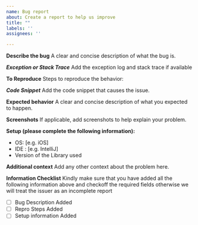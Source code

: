 ```yaml
---
name: Bug report
about: Create a report to help us improve
title: ""
labels: ''
assignees: ''

---
```


**Describe the bug**
A clear and concise description of what the bug is.

***Exception or Stack Trace***
Add the exception log and stack trace if available

**To Reproduce**
Steps to reproduce the behavior:

***Code Snippet***
Add the code snippet that causes the issue.

**Expected behavior**
A clear and concise description of what you expected to happen.

**Screenshots**
If applicable, add screenshots to help explain your problem.

**Setup (please complete the following information):**

- OS: [e.g. iOS]
- IDE : [e.g. IntelliJ]
- Version of the Library used

**Additional context**
Add any other context about the problem here.

**Information Checklist**
Kindly make sure that you have added all the following information above and checkoff the required fields otherwise we will treat the issuer as an incomplete report

- [ ] Bug Description Added
- [ ] Repro Steps Added
- [ ] Setup information Added
